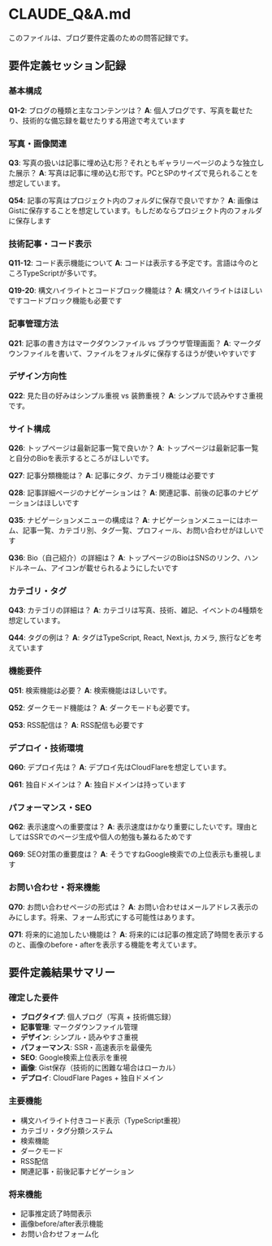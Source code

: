 # CLAUDE_Q&A.md

このファイルは、ブログ要件定義のための問答記録です。

## 要件定義セッション記録

### 基本構成
**Q1-2**: ブログの種類と主なコンテンツは？
**A**: 個人ブログです、写真を載せたり、技術的な備忘録を載せたりする用途で考えています

### 写真・画像関連
**Q3**: 写真の扱いは記事に埋め込む形？それともギャラリーページのような独立した展示？
**A**: 写真は記事に埋め込む形です。PCとSPのサイズで見られることを想定しています。

**Q54**: 記事の写真はプロジェクト内のフォルダに保存で良いですか？
**A**: 画像はGistに保存することを想定しています。もしだめならプロジェクト内のフォルダに保存します

### 技術記事・コード表示
**Q11-12**: コード表示機能について
**A**: コードは表示する予定です。言語は今のところTypeScriptが多いです。

**Q19-20**: 構文ハイライトとコードブロック機能は？
**A**: 構文ハイライトはほしいですコードブロック機能も必要です

### 記事管理方法
**Q21**: 記事の書き方はマークダウンファイル vs ブラウザ管理画面？
**A**: マークダウンファイルを書いて、ファイルをフォルダに保存するほうが使いやすいです

### デザイン方向性
**Q22**: 見た目の好みはシンプル重視 vs 装飾重視？
**A**: シンプルで読みやすさ重視です。

### サイト構成
**Q26**: トップページは最新記事一覧で良いか？
**A**: トップページは最新記事一覧と自分のBioを表示するところがほしいです。

**Q27**: 記事分類機能は？
**A**: 記事にタグ、カテゴリ機能は必要です

**Q28**: 記事詳細ページのナビゲーションは？
**A**: 関連記事、前後の記事のナビゲーションはほしいです

**Q35**: ナビゲーションメニューの構成は？
**A**: ナビゲーションメニューにはホーム、記事一覧、カテゴリ別、タグ一覧、プロフィール、お問い合わせがほしいです

**Q36**: Bio（自己紹介）の詳細は？
**A**: トップページのBioはSNSのリンク、ハンドルネーム、アイコンが載せられるようにしたいです

### カテゴリ・タグ
**Q43**: カテゴリの詳細は？
**A**: カテゴリは写真、技術、雑記、イベントの4種類を想定しています。

**Q44**: タグの例は？
**A**: タグはTypeScript, React, Next.js, カメラ, 旅行などを考えています

### 機能要件
**Q51**: 検索機能は必要？
**A**: 検索機能はほしいです。

**Q52**: ダークモード機能は？
**A**: ダークモードも必要です。

**Q53**: RSS配信は？
**A**: RSS配信も必要です

### デプロイ・技術環境
**Q60**: デプロイ先は？
**A**: デプロイ先はCloudFlareを想定しています。

**Q61**: 独自ドメインは？
**A**: 独自ドメインは持っています

### パフォーマンス・SEO
**Q62**: 表示速度への重要度は？
**A**: 表示速度はかなり重要にしたいです。理由としてはSSRでのページ生成や個人の勉強も兼ねるためです

**Q69**: SEO対策の重要度は？
**A**: そうですねGoogle検索での上位表示も重視します

### お問い合わせ・将来機能
**Q70**: お問い合わせページの形式は？
**A**: お問い合わせはメールアドレス表示のみにします。将来、フォーム形式にする可能性はあります。

**Q71**: 将来的に追加したい機能は？
**A**: 将来的には記事の推定読了時間を表示するのと、画像のbefore・afterを表示する機能を考えています。

## 要件定義結果サマリー

### 確定した要件
- **ブログタイプ**: 個人ブログ（写真 + 技術備忘録）
- **記事管理**: マークダウンファイル管理
- **デザイン**: シンプル・読みやすさ重視
- **パフォーマンス**: SSR・高速表示を最優先
- **SEO**: Google検索上位表示を重視
- **画像**: Gist保存（技術的に困難な場合はローカル）
- **デプロイ**: CloudFlare Pages + 独自ドメイン

### 主要機能
- 構文ハイライト付きコード表示（TypeScript重視）
- カテゴリ・タグ分類システム
- 検索機能
- ダークモード
- RSS配信
- 関連記事・前後記事ナビゲーション

### 将来機能
- 記事推定読了時間表示
- 画像before/after表示機能
- お問い合わせフォーム化